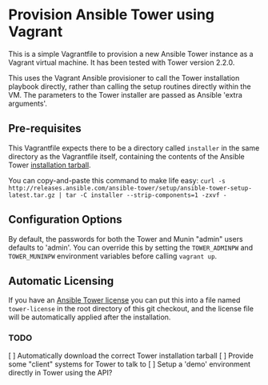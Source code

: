 # Provision Ansible Tower using Vagrant

This is a simple Vagrantfile to provision a new Ansible Tower instance as a
Vagrant virtual machine. It has been tested with Tower version 2.2.0.

This uses the Vagrant Ansible provisioner to call the Tower installation
playbook directly, rather than calling the setup routines directly within the
VM. The parameters to the Tower installer are passed as Ansible 'extra
arguments'.

## Pre-requisites
This Vagrantfile expects there to be a directory called `installer` in the same
directory as the Vagrantfile itself, containing the contents of the Ansible
Tower [installation tarball](http://releases.ansible.com/ansible-tower/setup/).

You can copy-and-paste this command to make life easy:
`curl -s http://releases.ansible.com/ansible-tower/setup/ansible-tower-setup-latest.tar.gz | tar -C installer --strip-components=1 -zxvf -`

## Configuration Options
By default, the passwords for both the Tower and Munin "admin" users defaults
to 'admin'. You can override this by setting the `TOWER_ADMINPW` and
`TOWER_MUNINPW` environment variables before calling `vagrant up`.

## Automatic Licensing
If you have an [Ansible Tower license](http://www.ansible.com/license) you can
put this into a file named `tower-license` in the root directory of this git
checkout, and the license file will be automatically applied after the
installation.

### TODO
[ ] Automatically download the correct Tower installation tarball
[ ] Provide some "client" systems for Tower to talk to
[ ] Setup a 'demo' environment directly in Tower using the API?
